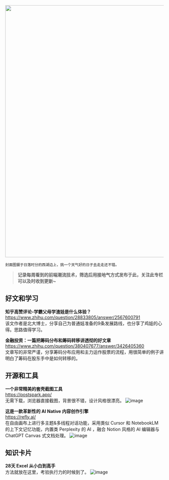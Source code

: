 <img src="https://gw.alipayobjects.com/zos/k/z5/Kqn0P0.jpeg" width="800" />  

<small>封面图摄于日落时分的西湖边上，挑一个天气好的日子去走走还不错。</small>  

> **记录每周看到的前端潮流技术，筛选后用接地气方式发布于此，关注此专栏可以及时收到更新~**  

## 好文和学习

**知乎高赞评论-学霸父母学渣娃是什么体验？**
<https://www.zhihu.com/question/28833805/answer/2567600791>  
该文作者是北大博士，分享自己为普通娃准备的9条发展路线，也分享了鸡娃的心得。思路值得学习。  

**金融投资：一篇把筹码分布和筹码转移讲透彻的好文章**
<https://www.zhihu.com/question/380407677/answer/3426405360>  
文章写的非常严谨，分享筹码分布应用和主力运作股票的流程，用很简单的例子讲明白了筹码在股东手中是如何转移的。

## 开源和工具

**一个非常精美的套壳截图工具**  
<https://postspark.app/>  
无需下载，浏览器直接截图，背景很不错，设计风格很漂亮。
![image](https://img.netok.xyz/1734498734351.png)

**这是一款革新性的 AI Native 内容创作引擎**  
<https://refly.ai/>  
在自由画布上进行多主题&多线程对话功能，采用类似 Cursor 和 NotebookLM 的上下文记忆功能，内置类 Perplexity 的 AI ，融合 Notion 风格的 AI 编辑器与 ChatGPT Canvas 式文档处理。
![image](https://img.netok.xyz/1734499114953.png)


## 知识卡片

**28天 Excel 从小白到高手**  
方法就放在这里，考验执行力的时候到了。
![image](https://img.netok.xyz/1734499635503.jpeg)
